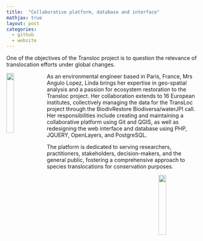 ```yaml
---
title:  "Collaborative platform, database and interface"
mathjax: true
layout: post
categories: 
  - github
  - website
---
```


One of the objectives of the Transloc project is to question the relevance of translocation efforts under global changes. 

<img align="left" width="20%" height="20%" style="margin-right: 5px" src="https://github.com/ConservationTranslocation/conservationtranslocation.github.io/blob/main/assets/images/linda.png"> As an environmental engineer based in Paris, France, Mrs Angulo Lopez, Linda brings her expertise in geo-spatial analysis and a passion for ecosystem restoration to the Transloc project. Her collaboration extends to 16 European institutes, collectively managing the data for the TransLoc project through the BiodivRestore Biodiversa/waterJPI call. Her responsibilities include creating and maintaining a collaborative platform using Git and QGIS, as well as redesigning the web interface and database using PHP, JQUERY, OpenLayers, and PostgreSQL. 

The platform is dedicated to serving researchers, practitioners, stakeholders, decision-makers, and the general public, fostering a comprehensive approach to species translocations for conservation purposes.

<img align="right" width="20%" height="20%" style="margin-right: 5px" src="https://github.com/ConservationTranslocation/conservationtranslocation.github.io/blob/main/assets/images/BBEES.png">
